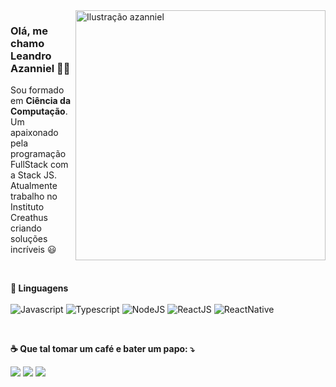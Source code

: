 <img src="./cute-astronaut-operating-laptop.gif" min-width="400" max-width="400" width="400" align="right" alt="Ilustração azanniel">

<h3>Olá, me chamo Leandro Azanniel 👨‍💻</h3>

<p align="left"> 
  Sou formado em <strong>Ciência da Computação</strong>.<br>
  Um apaixonado pela programação FullStack com a Stack JS.<br>
  Atualmente trabalho no Instituto Creathus criando soluções incríveis 😃
</p>

<br>

<p align="left">
  <strong>🚀 Linguagens</strong>
  <br><br>
  
  <img src="https://img.shields.io/badge/JavaScript-323330?style=for-the-badge&logo=javascript&logoColor=F7DF1E" alt="Javascript" />
  <img src="https://img.shields.io/badge/TypeScript-007ACC?style=for-the-badge&logo=typescript&logoColor=white" alt="Typescript" />
  <img src="https://img.shields.io/badge/Node.js-43853D?style=for-the-badge&logo=node.js&logoColor=white" alt="NodeJS" />
  <img src="https://img.shields.io/badge/React-20232A?style=for-the-badge&logo=react&logoColor=61DAFB" alt="ReactJS" />
  <img src="https://img.shields.io/badge/React_Native-20232A?style=for-the-badge&logo=react&logoColor=61DAFB" alt="ReactNative" />
</p>

<br>

<p align="left">
  <strong>☕ Que tal tomar um café e bater um papo: ⤵️</strong>
</p>

<p align="left">
  <a href="mailto:leo.azannielttt@gmail.com" alt="Gmail">
  <img src="https://img.shields.io/badge/Gmail-D14836?style=for-the-badge&logo=gmail&logoColor=white" /></a>

  <a href="https://www.linkedin.com/in/leandroazanniel/" alt="Linkedin">
  <img src="https://img.shields.io/badge/LinkedIn-0077B5?style=for-the-badge&logo=linkedin&logoColor=white" /></a>

  <a href="https://api.whatsapp.com/send?phone=5592985406269&text=Ol%C3%A1%2C%20te%20encontrei%20no%20github.%20Vamos%20bater%20um%20papo%3F" alt="WhatsApp">
  <img src="https://img.shields.io/badge/WhatsApp-25D366?style=for-the-badge&logo=whatsapp&logoColor=white"/></a>
</p>  
